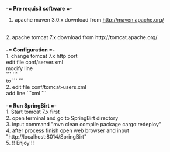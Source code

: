 <b>-= Pre requisit software =- </b>
<br/>
1. apache maven 3.0.x download from http://maven.apache.org/
<br/>
2. apache tomcat 7.x download from http://tomcat.apache.org/
<br/>
<br/>
<b>-= Configuration =-</b>
<br/>
1. change tomcat 7.x http port 
   <br/>
   edit file conf/server.xml
    <br/>
    modify line <br/>``` <Connector connectionTimeout="20000" port="8080" protocol="HTTP/1.1" redirectPort="8443"/> ```
    <br/> to         
            ```  <Connector connectionTimeout="20000" port="8014" protocol="HTTP/1.1" redirectPort="8443"/> ```
<br/>
2. edit file conf/tomcat-users.xml
   <br/>
   add line
   ```xml
       <role rolename="manager-gui"/>
       <role rolename="manager-script"/>
       <role rolename="admin-gui"/> 
       <role rolename="admin-script"/> 
       <user password="s3cret" roles="manager-script,manager-gui,admin-gui,admin-script" username="tomcat"/>
   ```
<br/> 
<br/>
<b>-= Run SpringBirt =-</b>
<br/>
1. Start tomcat 7.x first
<br/>
2. open terminal and go to SpringBirt directory
<br/>
3. input command "mvn clean compile package cargo:redeploy"
<br/>
4. after process finish open web browser and input "http://localhost:8014/SpringBirt"
<br/>
5. !! Enjoy !!
